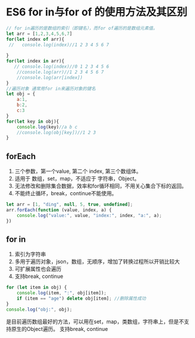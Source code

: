 # ES6 for in与for of 的使用方法及其区别
```js
// for in遍历的是数组的索引（即键名），而for of遍历的是数组元素值。
let arr = [1,2,3,4,5,6,7]
for(let index of arr){
 //   console.log(index)//1 2 3 4 5 6 7
	
}
for(let index in arr){
   // console.log(index)//0 1 2 3 4 5 6
	//console.log(arr)//1 2 3 4 5 6 7
	//console.log(arr[index])
}
//遍历对象 通常用for in来遍历对象的键名
let obj = {
	a:1,
	b:2,
	c:3
}
for(let key in obj){
	console.log(key)//a b c 
	//console.log(obj[key])//1 2 3
}
```
## forEach
1. 三个参数，第一个value, 第二个 index, 第三个数组体。
2. 适用于 数组，set，map，不适应于 字符串，Object。
3. 无法修改和删除集合数据，效率和for循环相同，不用关心集合下标的返回。
4. 不能终止循环，break，continue不能使用。
```js
let arr = [1, "ding", null, 5, true, undefined];
arr.forEach(function (value, index, a) {
	console.log("value:", value, "index:", index, "a:", a);
})
```
## for in
1. 索引为字符串
2. 多用于遍历对象，json，数组，无顺序，增加了转换过程所以开销比较大
3. 可扩展属性也会遍历
4. 支持break, continue
```js
for (let item in obj) {
	console.log(item, ":", obj[item]);
	if (item == "age") delete obj[item]; //删除属性成功
}
console.log("obj:", obj);
```
是目前遍历数组最好的方法，可以用在set，map，类数组，字符串上，但是不支持原生的Object遍历。
支持break, continue
